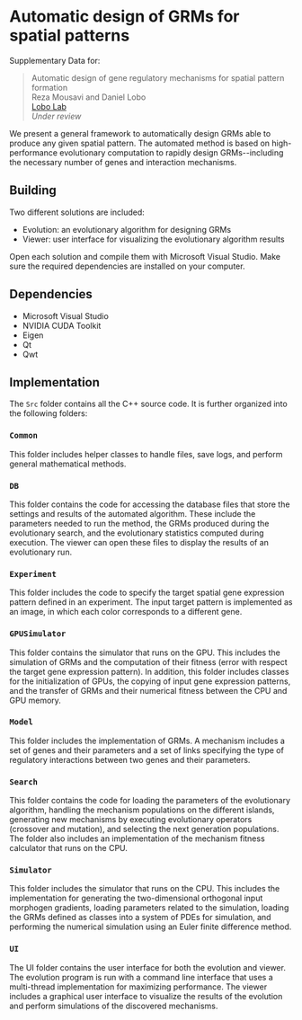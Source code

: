 # Automatic design of GRMs for spatial patterns

Supplementary Data for:

> Automatic design of gene regulatory mechanisms for spatial pattern formation<br>
> Reza Mousavi and Daniel Lobo<br>
[Lobo Lab](https://lobolab.umbc.edu)<br>
> *Under review*

We present a general framework to automatically design GRMs able to produce any given spatial pattern. The automated method is based on high-performance evolutionary computation to rapidly design GRMs--including the necessary number of genes and interaction mechanisms.

## Building
Two different solutions are included:
* Evolution: an evolutionary algorithm for designing GRMs
* Viewer: user interface for visualizing the evolutionary algorithm results

Open each solution and compile them with Microsoft Visual Studio. Make sure the required dependencies are installed on your computer.

## Dependencies
* Microsoft Visual Studio
* NVIDIA CUDA Toolkit
* Eigen
* Qt
* Qwt

## Implementation
The `Src` folder contains all the C++ source code. It is further organized into the following folders:

### `Common` 
This folder includes helper classes to handle files, save logs, and perform general mathematical methods.

### `DB` 
This folder contains the code for accessing the database files that store the settings and results of the automated algorithm. These include the parameters needed to run the method, the GRMs produced during the evolutionary search, and the evolutionary statistics computed during execution. The viewer can open these files to display the results of an evolutionary run.

### `Experiment` 
This folder includes the code to specify the target spatial gene expression pattern defined in an experiment. The input target pattern is implemented as an image, in which each color corresponds to a different gene.

### `GPUSimulator` 
This folder contains the simulator that runs on the GPU. This includes the simulation of GRMs and the computation of their fitness (error with respect the target gene expression pattern). In addition, this folder includes classes for the initialization of GPUs, the copying of input gene expression patterns, and the transfer of GRMs and their numerical fitness between the CPU and GPU memory.

### `Model` 
This folder includes the implementation of GRMs. A mechanism includes a set of genes and their parameters and a set of links specifying the type of regulatory interactions between two genes and their parameters.

### `Search` 
This folder contains the code for loading the parameters of the evolutionary algorithm, handling the mechanism populations on the different islands, generating new mechanisms by executing evolutionary operators (crossover and mutation), and selecting the next generation populations. The folder also includes an implementation of the mechanism fitness calculator that runs on the CPU.

### `Simulator` 
This folder includes the simulator that runs on the CPU. This includes the implementation for generating the two-dimensional orthogonal input morphogen gradients, loading parameters related to the simulation, loading the GRMs defined as classes into a system of PDEs for simulation, and performing the numerical simulation using an Euler finite difference method.

### `UI` 
The UI folder contains the user interface for both the evolution and viewer. The evolution program is run with a command line interface that uses a multi-thread implementation for maximizing performance. The viewer includes a graphical user interface to visualize the results of the evolution and perform simulations of the discovered mechanisms.